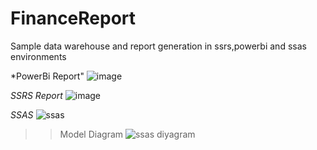 # FinanceReport
Sample data warehouse and report generation in ssrs,powerbi and ssas environments


*PowerBi Report"
![image](https://user-images.githubusercontent.com/38791151/183751089-7617bfdd-57ea-43bd-ad6c-fcfe2127e0a6.png)

*SSRS Report*
![image](https://user-images.githubusercontent.com/38791151/183751430-2615c845-cff7-4934-8733-97a5180b79e8.png)


*SSAS*
![ssas](https://user-images.githubusercontent.com/38791151/183751586-36f0fef3-3b0e-4298-8c9f-6e92861a0cac.JPG)

>> Model Diagram
![ssas diyagram](https://user-images.githubusercontent.com/38791151/183751918-7a8825d3-b622-4508-beca-5f965bdc02cf.JPG)
